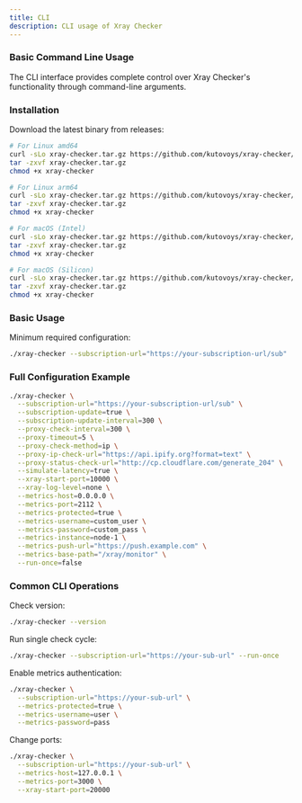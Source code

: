 ```yaml
---
title: CLI
description: CLI usage of Xray Checker
---
```


### Basic Command Line Usage

The CLI interface provides complete control over Xray Checker's functionality through command-line arguments.

### Installation

Download the latest binary from releases:

```bash
# For Linux amd64
curl -sLo xray-checker.tar.gz https://github.com/kutovoys/xray-checker/releases/latest/download/xray-checker-$(curl -sI https://github.com/kutovoys/xray-checker/releases/latest/ | grep location | grep -Eo 'v([0-9]{1}\.?)+')-linux-amd64.tar.gz
tar -zxvf xray-checker.tar.gz
chmod +x xray-checker

# For Linux arm64
curl -sLo xray-checker.tar.gz https://github.com/kutovoys/xray-checker/releases/latest/download/xray-checker-$(curl -sI https://github.com/kutovoys/xray-checker/releases/latest/ | grep location | grep -Eo 'v([0-9]{1}\.?)+')-linux-arm64.tar.gz
tar -zxvf xray-checker.tar.gz
chmod +x xray-checker

# For macOS (Intel)
curl -sLo xray-checker.tar.gz https://github.com/kutovoys/xray-checker/releases/latest/download/xray-checker-$(curl -sI https://github.com/kutovoys/xray-checker/releases/latest/ | grep location | grep -Eo 'v([0-9]{1}\.?)+')-darwin-amd64.tar.gz
tar -zxvf xray-checker.tar.gz
chmod +x xray-checker

# For macOS (Silicon)
curl -sLo xray-checker.tar.gz https://github.com/kutovoys/xray-checker/releases/latest/download/xray-checker-$(curl -sI https://github.com/kutovoys/xray-checker/releases/latest/ | grep location | grep -Eo 'v([0-9]{1}\.?)+')-darwin-arm64.tar.gz
tar -zxvf xray-checker.tar.gz
chmod +x xray-checker
```

### Basic Usage

Minimum required configuration:

```bash
./xray-checker --subscription-url="https://your-subscription-url/sub"
```

### Full Configuration Example

```bash
./xray-checker \
  --subscription-url="https://your-subscription-url/sub" \
  --subscription-update=true \
  --subscription-update-interval=300 \
  --proxy-check-interval=300 \
  --proxy-timeout=5 \
  --proxy-check-method=ip \
  --proxy-ip-check-url="https://api.ipify.org?format=text" \
  --proxy-status-check-url="http://cp.cloudflare.com/generate_204" \
  --simulate-latency=true \
  --xray-start-port=10000 \
  --xray-log-level=none \
  --metrics-host=0.0.0.0 \
  --metrics-port=2112 \
  --metrics-protected=true \
  --metrics-username=custom_user \
  --metrics-password=custom_pass \
  --metrics-instance=node-1 \
  --metrics-push-url="https://push.example.com" \
  --metrics-base-path="/xray/monitor" \
  --run-once=false
```

### Common CLI Operations

Check version:

```bash
./xray-checker --version
```

Run single check cycle:

```bash
./xray-checker --subscription-url="https://your-sub-url" --run-once
```

Enable metrics authentication:

```bash
./xray-checker \
  --subscription-url="https://your-sub-url" \
  --metrics-protected=true \
  --metrics-username=user \
  --metrics-password=pass
```

Change ports:

```bash
./xray-checker \
  --subscription-url="https://your-sub-url" \
  --metrics-host=127.0.0.1 \
  --metrics-port=3000 \
  --xray-start-port=20000
```
